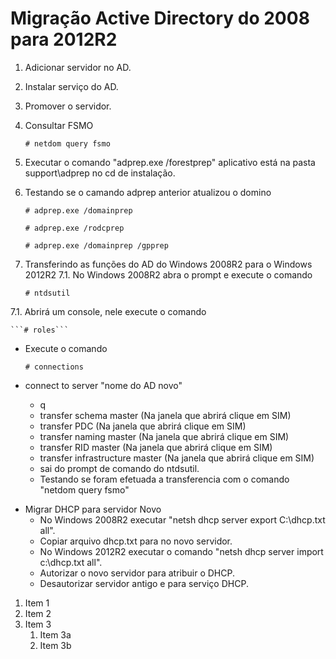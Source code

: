 # Migração Active Directory do 2008 para 2012R2

1. Adicionar servidor no AD.
2. Instalar serviço do AD.
3. Promover o servidor.
4. Consultar FSMO
    
    ```# netdom query fsmo```

5. Executar o comando "adprep.exe /forestprep" aplicativo está na pasta support\adprep no cd de instalação.
6. Testando se o camando adprep anterior atualizou o domino   

    ```# adprep.exe /domainprep```

    ```# adprep.exe /rodcprep```

    ```# adprep.exe /domainprep /gpprep```

7. Transferindo as funções do AD do Windows 2008R2 para o Windows 2012R2
  7.1. No Windows 2008R2 abra o prompt e execute o comando 
    
    ```# ntdsutil ```

  7.1. Abrirá um console, nele execute o comando 
    
    ```# roles```

  - Execute o comando

    ```# connections```
    
  - connect to server "nome do AD novo"
     * q 
     * transfer schema master (Na janela que abrirá clique em SIM)
     * transfer PDC (Na janela que abrirá clique em SIM)
     *  transfer naming master (Na janela que abrirá clique em SIM)
     *  transfer RID master (Na janela que abrirá clique em SIM)
     *  transfer infrastructure master (Na janela que abrirá clique em SIM)
     *  sai do prompt de comando do ntdsutil.
     *  Testando se foram efetuada a transferencia com o comando "netdom query fsmo"

  * Migrar DHCP para servidor Novo
     * No Windows 2008R2 executar "netsh dhcp server export C:\dhcp.txt all".
     * Copiar arquivo dhcp.txt para no novo servidor.
     * No Windows 2012R2 executar o comando "netsh dhcp server import c:\dhcp.txt all".
     * Autorizar o novo servidor para atribuir o DHCP.
     * Desautorizar servidor antigo e para serviço DHCP.


1. Item 1
1. Item 2
1. Item 3
   1. Item 3a
   1. Item 3b